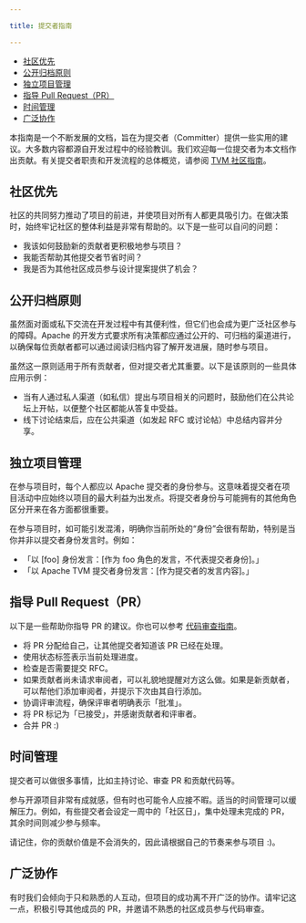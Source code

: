 ```yaml
---

title: 提交者指南

---
```


* [社区优先](https://tvm.hyper.ai/docs/about/contribute/committer_guide#%E7%A4%BE%E5%8C%BA%E4%BC%98%E5%85%88)
* [公开归档原则](https://tvm.hyper.ai/docs/about/contribute/committer_guide#%E5%85%AC%E5%BC%80%E5%BD%92%E6%A1%A3%E5%8E%9F%E5%88%99)
* [独立项目管理](https://tvm.hyper.ai/docs/about/contribute/committer_guide#%E7%8B%AC%E7%AB%8B%E9%A1%B9%E7%9B%AE%E7%AE%A1%E7%90%86)
* [指导 Pull Request（PR）](https://tvm.hyper.ai/docs/about/contribute/committer_guide#%E6%8C%87%E5%AF%BC-pull-requestpr)
* [时间管理](https://tvm.hyper.ai/docs/about/contribute/committer_guide#%E6%97%B6%E9%97%B4%E7%AE%A1%E7%90%86)
* [广泛协作](https://tvm.hyper.ai/docs/about/contribute/committer_guide#%E5%B9%BF%E6%B3%9B%E5%8D%8F%E4%BD%9C)


本指南是一个不断发展的文档，旨在为提交者（Committer）提供一些实用的建议。大多数内容都源自开发过程中的经验教训。我们欢迎每一位提交者为本文档作出贡献。有关提交者职责和开发流程的总体概览，请参阅 [TVM 社区指南](https://tvm.hyper.ai/docs/about/contribute/TVM-Community-community)。


## 社区优先

社区的共同努力推动了项目的前进，并使项目对所有人都更具吸引力。在做决策时，始终牢记社区的整体利益是非常有帮助的。以下是一些可以自问的问题：
* 我该如何鼓励新的贡献者更积极地参与项目？ 
* 我能否帮助其他提交者节省时间？ 
* 我是否为其他社区成员参与设计提案提供了机会？

## 公开归档原则

虽然面对面或私下交流在开发过程中有其便利性，但它们也会成为更广泛社区参与的障碍。Apache 的开发方式要求所有决策都应通过公开的、可归档的渠道进行，以确保每位贡献者都可以通过阅读归档内容了解开发进展，随时参与项目。


虽然这一原则适用于所有贡献者，但对提交者尤其重要。以下是该原则的一些具体应用示例：
*  当有人通过私人渠道（如私信）提出与项目相关的问题时，鼓励他们在公共论坛上开帖，以便整个社区都能从答复中受益。 
* 线下讨论结束后，应在公共渠道（如发起 RFC 或讨论帖）中总结内容并分享。

## 独立项目管理

在参与项目时，每个人都应以 Apache 提交者的身份参与。这意味着提交者在项目活动中应始终以项目的最大利益为出发点。将提交者身份与可能拥有的其他角色区分开来在各方面都很重要。


在参与项目时，如可能引发混淆，明确你当前所处的“身份”会很有帮助，特别是当你并非以提交者身份发言时。例如：
* 「以 [foo] 身份发言：[作为 foo 角色的发言，不代表提交者身份]。」 
* 「以 Apache TVM 提交者身份发言：[作为提交者的发言内容]。」


## 指导 Pull Request（PR）

以下是一些帮助你指导 PR 的建议。你也可以参考 [代码审查指南](https://tvm.hyper.ai/docs/about/contribute/code_review)。
* 将 PR 分配给自己，让其他提交者知道该 PR 已经在处理。 
* 使用状态标签表示当前处理进度。 
* 检查是否需要提交 RFC。 
* 如果贡献者尚未请求审阅者，可以礼貌地提醒对方这么做。如果是新贡献者，可以帮他们添加审阅者，并提示下次由其自行添加。 
* 协调评审流程，确保评审者明确表示「批准」。 
* 将 PR 标记为「已接受」，并感谢贡献者和评审者。 
* 合并 PR :)


## 时间管理

提交者可以做很多事情，比如主持讨论、审查 PR 和贡献代码等。


参与开源项目非常有成就感，但有时也可能令人应接不暇。适当的时间管理可以缓解压力。例如，有些提交者会设定一周中的「社区日」，集中处理未完成的 PR，其余时间则减少参与频率。


请记住，你的贡献价值是不会消失的，因此请根据自己的节奏来参与项目 :)。

## 广泛协作

有时我们会倾向于只和熟悉的人互动，但项目的成功离不开广泛的协作。请牢记这一点，积极引导其他成员的 PR，并邀请不熟悉的社区成员参与代码审查。


